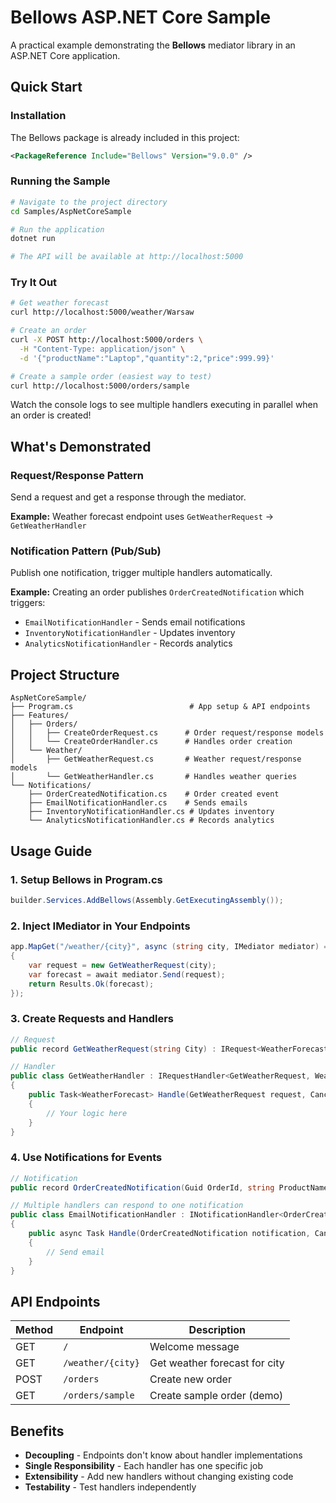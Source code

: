 # Bellows ASP.NET Core Sample

A practical example demonstrating the **Bellows** mediator library in an ASP.NET Core application.

## Quick Start

### Installation

The Bellows package is already included in this project:

```xml
<PackageReference Include="Bellows" Version="9.0.0" />
```

### Running the Sample

```bash
# Navigate to the project directory
cd Samples/AspNetCoreSample

# Run the application
dotnet run

# The API will be available at http://localhost:5000
```

### Try It Out

```bash
# Get weather forecast
curl http://localhost:5000/weather/Warsaw

# Create an order
curl -X POST http://localhost:5000/orders \
  -H "Content-Type: application/json" \
  -d '{"productName":"Laptop","quantity":2,"price":999.99}'

# Create a sample order (easiest way to test)
curl http://localhost:5000/orders/sample
```

Watch the console logs to see multiple handlers executing in parallel when an order is created!

## What's Demonstrated

### Request/Response Pattern
Send a request and get a response through the mediator.

**Example:** Weather forecast endpoint uses `GetWeatherRequest` → `GetWeatherHandler`

### Notification Pattern (Pub/Sub)
Publish one notification, trigger multiple handlers automatically.

**Example:** Creating an order publishes `OrderCreatedNotification` which triggers:
- `EmailNotificationHandler` - Sends email notifications
- `InventoryNotificationHandler` - Updates inventory
- `AnalyticsNotificationHandler` - Records analytics

## Project Structure

```
AspNetCoreSample/
├── Program.cs                          # App setup & API endpoints
├── Features/
│   ├── Orders/
│   │   ├── CreateOrderRequest.cs      # Order request/response models
│   │   └── CreateOrderHandler.cs      # Handles order creation
│   └── Weather/
│       ├── GetWeatherRequest.cs       # Weather request/response models
│       └── GetWeatherHandler.cs       # Handles weather queries
└── Notifications/
    ├── OrderCreatedNotification.cs    # Order created event
    ├── EmailNotificationHandler.cs    # Sends emails
    ├── InventoryNotificationHandler.cs # Updates inventory
    └── AnalyticsNotificationHandler.cs # Records analytics
```

## Usage Guide

### 1. Setup Bellows in Program.cs

```csharp
builder.Services.AddBellows(Assembly.GetExecutingAssembly());
```

### 2. Inject IMediator in Your Endpoints

```csharp
app.MapGet("/weather/{city}", async (string city, IMediator mediator) =>
{
    var request = new GetWeatherRequest(city);
    var forecast = await mediator.Send(request);
    return Results.Ok(forecast);
});
```

### 3. Create Requests and Handlers

```csharp
// Request
public record GetWeatherRequest(string City) : IRequest<WeatherForecast>;

// Handler
public class GetWeatherHandler : IRequestHandler<GetWeatherRequest, WeatherForecast>
{
    public Task<WeatherForecast> Handle(GetWeatherRequest request, CancellationToken cancellationToken)
    {
        // Your logic here
    }
}
```

### 4. Use Notifications for Events

```csharp
// Notification
public record OrderCreatedNotification(Guid OrderId, string ProductName, decimal TotalPrice) : INotification;

// Multiple handlers can respond to one notification
public class EmailNotificationHandler : INotificationHandler<OrderCreatedNotification>
{
    public async Task Handle(OrderCreatedNotification notification, CancellationToken cancellationToken)
    {
        // Send email
    }
}
```

## API Endpoints

| Method | Endpoint | Description |
|--------|----------|-------------|
| GET | `/` | Welcome message |
| GET | `/weather/{city}` | Get weather forecast for city |
| POST | `/orders` | Create new order |
| GET | `/orders/sample` | Create sample order (demo) |

## Benefits

- **Decoupling** - Endpoints don't know about handler implementations
- **Single Responsibility** - Each handler has one specific job
- **Extensibility** - Add new handlers without changing existing code
- **Testability** - Test handlers independently
